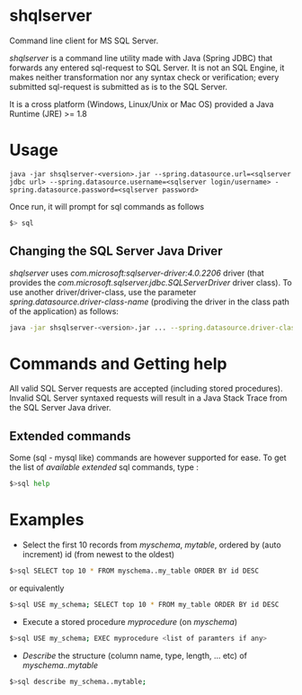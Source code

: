 # shqlserver
Command line client for MS SQL Server.

*shqlserver* is a command line utility made with Java (Spring JDBC) that forwards any entered sql-request to SQL Server. It is not an SQL Engine, it makes neither transformation nor any syntax check or verification; every submitted sql-request is submitted as is to the SQL Server.

It is a cross platform (Windows, Linux/Unix or Mac OS) provided a Java Runtime (JRE) >= 1.8

# Usage

```
java -jar shsqlserver-<version>.jar --spring.datasource.url=<sqlserver jdbc url> --spring.datasource.username=<sqlserver login/username> - spring.datasource.password=<sqlserver password>
```

Once run, it will prompt for sql commands as follows

```sh
$> sql
```

## Changing the SQL Server Java Driver
*shqlserver* uses *com.microsoft:sqlserver-driver:4.0.2206* driver (that provides the *com.microsoft.sqlserver.jdbc.SQLServerDriver* driver class). To use another driver/driver-class, use the parameter *spring.datasource.driver-class-name* (prodiving the driver in the class path of the application) as follows:

```sh
java -jar shsqlserver-<version>.jar ... --spring.datasource.driver-class-name=<your driver class> -cp <path to the j-driver>
```

# Commands and Getting help
All valid SQL Server requests are accepted (including stored procedures). Invalid SQL Server syntaxed requests will result in a Java Stack Trace from the SQL Server Java driver.

## Extended commands
Some (sql - mysql like) commands are however supported for ease. To get the list of *available extended* sql commands, type :

```sh
$>sql help
```

# Examples

* Select the first 10 records from _myschema_, _mytable_, ordered by (auto increment) id (from newest to the oldest)
```sh
$>sql SELECT top 10 * FROM myschema..my_table ORDER BY id DESC
```
or equivalently
```sh
$>sql USE my_schema; SELECT top 10 * FROM my_table ORDER BY id DESC
```

* Execute a stored procedure _myprocedure_ (on _myschema_)
```sh
$>sql USE my_schema; EXEC myprocedure <list of paramters if any>
```

* _Describe_ the structure (column name, type, length, ... etc) of _myschema..mytable_
```sh
$>sql describe my_schema..mytable;
```
